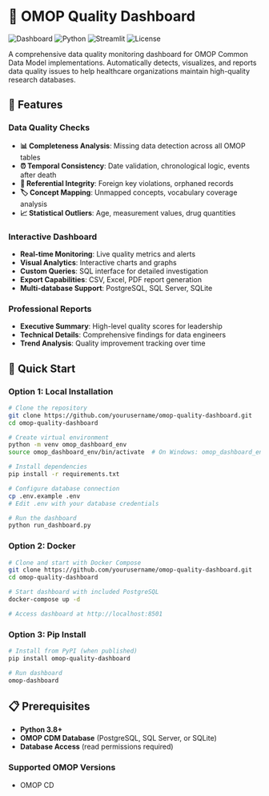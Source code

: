 # 🏥 OMOP Quality Dashboard

![Dashboard](https://img.shields.io/badge/OMOP-Quality%20Dashboard-blue)
![Python](https://img.shields.io/badge/Python-3.8%2B-green)
![Streamlit](https://img.shields.io/badge/Streamlit-1.28%2B-red)
![License](https://img.shields.io/badge/License-MIT-yellow)

A comprehensive data quality monitoring dashboard for OMOP Common Data Model implementations. Automatically detects, visualizes, and reports data quality issues to help healthcare organizations maintain high-quality research databases.

## 🎯 Features

### **Data Quality Checks**
- **📊 Completeness Analysis**: Missing data detection across all OMOP tables
- **⏰ Temporal Consistency**: Date validation, chronological logic, events after death
- **🔗 Referential Integrity**: Foreign key violations, orphaned records
- **🏷️ Concept Mapping**: Unmapped concepts, vocabulary coverage analysis
- **📈 Statistical Outliers**: Age, measurement values, drug quantities

### **Interactive Dashboard**
- **Real-time Monitoring**: Live quality metrics and alerts
- **Visual Analytics**: Interactive charts and graphs
- **Custom Queries**: SQL interface for detailed investigation
- **Export Capabilities**: CSV, Excel, PDF report generation
- **Multi-database Support**: PostgreSQL, SQL Server, SQLite

### **Professional Reports**
- **Executive Summary**: High-level quality scores for leadership
- **Technical Details**: Comprehensive findings for data engineers
- **Trend Analysis**: Quality improvement tracking over time

## 🚀 Quick Start

### **Option 1: Local Installation**

```bash
# Clone the repository
git clone https://github.com/yourusername/omop-quality-dashboard.git
cd omop-quality-dashboard

# Create virtual environment
python -m venv omop_dashboard_env
source omop_dashboard_env/bin/activate  # On Windows: omop_dashboard_env\Scripts\activate

# Install dependencies
pip install -r requirements.txt

# Configure database connection
cp .env.example .env
# Edit .env with your database credentials

# Run the dashboard
python run_dashboard.py
```

### **Option 2: Docker**

```bash
# Clone and start with Docker Compose
git clone https://github.com/yourusername/omop-quality-dashboard.git
cd omop-quality-dashboard

# Start dashboard with included PostgreSQL
docker-compose up -d

# Access dashboard at http://localhost:8501
```

### **Option 3: Pip Install**

```bash
# Install from PyPI (when published)
pip install omop-quality-dashboard

# Run dashboard
omop-dashboard
```

## 📋 Prerequisites

- **Python 3.8+**
- **OMOP CDM Database** (PostgreSQL, SQL Server, or SQLite)
- **Database Access** (read permissions required)

### **Supported OMOP Versions**
- OMOP CD
